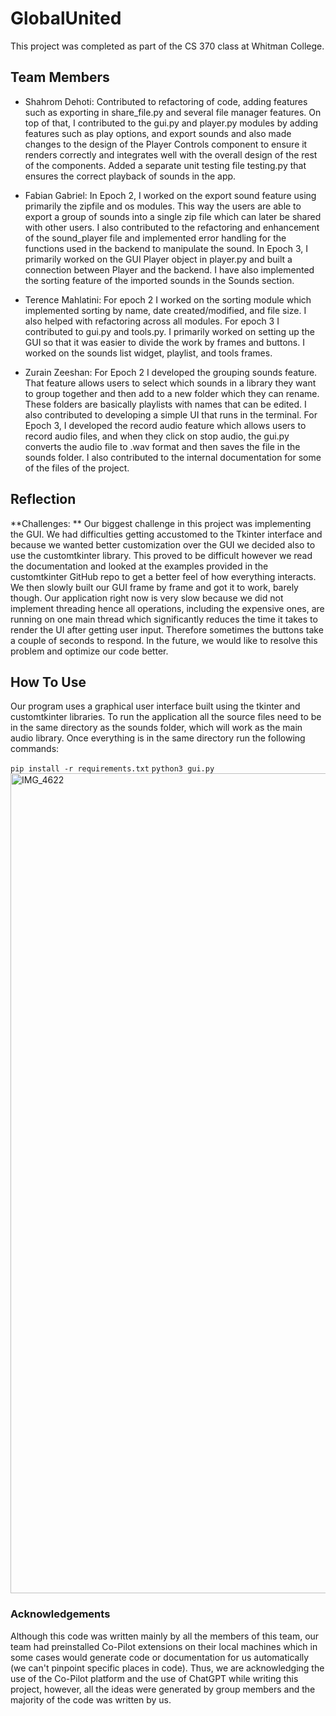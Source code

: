 # GlobalUnited
This project was completed as part of the CS 370 class at Whitman College.
## Team Members  
- Shahrom Dehoti: Contributed to refactoring of code, adding features such as exporting in share_file.py and several file manager features. On top of that, I contributed to the gui.py and player.py modules by adding features such as play options, and export sounds and also made changes to the design of the Player Controls component to ensure it renders correctly and integrates well with the overall design of the rest of the components. Added a separate unit testing file testing.py that ensures the correct playback of sounds in the app.

- Fabian Gabriel: In Epoch 2, I worked on the export sound feature using primarily the zipfile and os modules. This way the users are able to export a group of sounds into a single zip file which can later be shared with other users. I also contributed to the refactoring and enhancement of the sound_player file and implemented error handling for the functions used in the backend to manipulate the sound. In Epoch 3, I primarily worked on the GUI Player object in player.py and built a connection between Player and the backend. I have also implemented the sorting feature of the imported sounds in the Sounds section.
  
- Terence Mahlatini: For epoch 2 I worked on the sorting module which implemented sorting by name, date created/modified, and file size. I also helped with refactoring across all modules. For epoch 3 I contributed to gui.py and tools.py. I primarily worked on setting up the GUI so that it was easier to divide the work by frames and buttons. I worked on the sounds list widget, playlist, and tools frames. 
  
- Zurain Zeeshan: For Epoch 2 I developed the grouping sounds feature. That feature allows users to select which sounds in a library they want to group together and then add to a new folder which they can rename. These folders are basically playlists with names that can be edited. I also contributed to developing a simple UI that runs in the terminal. For Epoch 3, I developed the record audio feature which allows users to record audio files, and when they click on stop audio, the gui.py converts the audio file to .wav format and then saves the file in the sounds folder. I also contributed to the internal documentation for some of the files of the project.

## Reflection 

**Challenges: ** Our biggest challenge in this project was implementing the GUI. We had difficulties getting accustomed to the Tkinter interface and because we wanted better customization over the GUI we decided also to use the customtkinter library. This proved to be difficult however we read the documentation and looked at the examples provided in the customtkinter GitHub repo to get a better feel of how everything interacts. We then slowly built our GUI frame by frame and got it to work, barely though. Our application right now is very slow because we did not implement threading hence all operations, including the expensive ones, are running on one main thread which significantly reduces the time it takes to render the UI after getting user input. Therefore sometimes the buttons take a couple of seconds to respond. In the future, we would like to resolve this problem and optimize our code better.

## How To Use
Our program uses a graphical user interface built using the tkinter and customtkinter libraries. To run the application all the source files need to be in the same directory as the sounds folder, which will work as the main audio library. Once everything is in the same directory run the following commands: 

``
pip install -r requirements.txt
``
``
python3 gui.py
``
<img width="1312" alt="IMG_4622" src="https://github.com/WhitmanCS370/GlobalUnited/assets/128567935/26e309ce-73c6-4dbc-bd6b-6d89275c15e3">

### Acknowledgements
Although this code was written mainly by all the members of this team, our team had preinstalled Co-Pilot extensions on their local machines which in some cases would generate code or documentation for us automatically (we can't pinpoint specific places in code). Thus, we are acknowledging the use of the Co-Pilot platform and the use of ChatGPT while writing this project, however, all the ideas were generated by group members and the majority of the code was written by us. 





